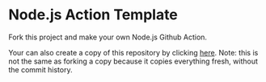 # Node.js Action Template

Fork this project and make your own Node.js Github Action.

Your can also create a copy of this repository by clicking [here](https://github.com/Cygra/nodejs-action-template/generate).
Note: this is not the same as forking a copy because it copies everything fresh, without the commit history.

